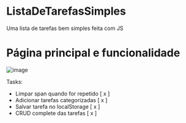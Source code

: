 # ListaDeTarefasSimples
Uma lista de tarefas bem simples feita com JS 

# Página principal e funcionalidade
![image](https://github.com/fabioDev21/ListaDeTarefasSimples/assets/111830665/085cb0c7-707e-4bdb-83fd-b426f3ce8c52)

Tasks:
- Limpar span quando for repetido [ x ]
- Adicionar tarefas categorizadas [ x ]
- Salvar tarefa no localStorage [ x ]
- CRUD complete das tarefas [ x ]

